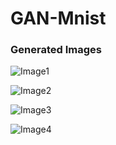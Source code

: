 # GAN-Mnist

### Generated Images

![Image1](https://github.com/as4401s/GAN-Mnist/Images%20Generated/1600.png)

![Image2](https://github.com/as4401s/GAN-Mnist/Images%20Generated/3600.png)

![Image3](https://github.com/as4401s/GAN-Mnist/Images%20Generated/5600.png)

![Image4](https://github.com/as4401s/GAN-Mnist/Images%20Generated/7600.png)
